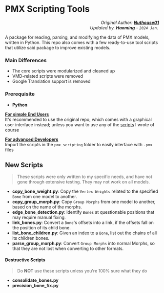 # PMX Scripting Tools
<p align="right"><i>
Original Author: <b><a href="https://github.com/Nuthouse01/PMX-VMD-Scripting-Tools">Nuthouse01</a></b><br>
Updated by. <b>Haoming</b> - <code>2024 Jan.</code>
</i></p>

A package for reading, parsing, and modifying the data of PMX models, written in Python.
This repo also comes with a few ready-to-use tool scripts that utilize said package to improve existing models.

### Main Differences
- The core scripts were modularized and cleaned up 
- VMD-related scripts were removed
- Google Translation support is removed

### Prerequisite
- **Python**

<ins>**For simple End Users**</ins><br>
It's recommended to use the original repo, which comes with a graphical user interface instead;
unless you want to use any of the [scripts](#new-scripts) I wrote of course

<ins>**For advanced Developers**</ins><br>
Import the scripts in the `pmx_scripting` folder to easily interface with `.pmx` files

## New Scripts
> These scripts were only written to my specific needs, and have not gone through extensive testing. They may not work on all models.
- **copy_bone_weight.py**: Copy the `Vertex Weights` related to the specified `Bone` from one model to another.
- **copy_group_morph.py**: Copy `Group Morphs` from one model to another, based on the name of the morphs.
- **edge_bone_detection.py**: Identify `Bones` at questionable positions that may require manual fixing.
- **link_bones.py**: Convert a `Bone`'s offsets into a link, if the offsets fall on the position of its child bone.
- **list_bone_children.py**: Given an index to a `Bone`, list out the chains of all its children bones.
- **parse_group_morph.py**: Convert `Group Morphs` into normal Morphs, so that they are not lost when converting to other formats.

#### Destructive Scripts
> Do **NOT** use these scripts unless you're 100% sure what they do
- **consolidate_bones.py**
- **precision_bone_fix.py**
